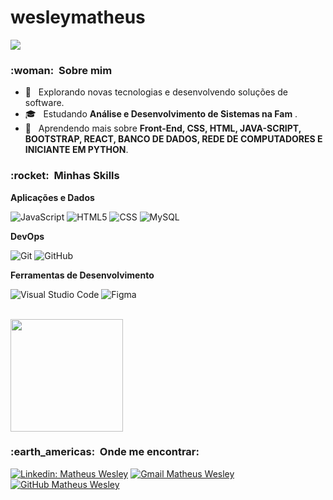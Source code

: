 # wesleymatheus

![](https://komarev.com/ghpvc/?username=VanessaSwerts&color=006bed)

<h3> :woman: &nbsp;Sobre mim </h3>

- 🤔 &nbsp; Explorando novas tecnologias e desenvolvendo soluções de software.
- 🎓 &nbsp; Estudando **Análise e Desenvolvimento de Sistemas na Fam**  <a href="[Fam]([https://famonline.instructure.com/])"></a>.
- 🌱 &nbsp; Aprendendo mais sobre **Front-End, CSS, HTML, JAVA-SCRIPT, BOOTSTRAP, REACT, BANCO DE DADOS, REDE DE COMPUTADORES E INICIANTE EM PYTHON**.

<h3> :rocket: &nbsp;Minhas Skills </h3>

**Aplicações e Dados**

  ![JavaScript](https://img.shields.io/badge/-JavaScript-333333?style=flat&logo=javascript)
  ![HTML5](https://img.shields.io/badge/-HTML5-333333?style=flat&logo=HTML5)
  ![CSS](https://img.shields.io/badge/-CSS-333333?style=flat&logo=CSS3&logoColor=1572B6)
  ![MySQL](https://img.shields.io/badge/-MySQL-333333?style=flat&logo=mysql)

**DevOps**

  ![Git](https://img.shields.io/badge/-Git-333333?style=flat&logo=git)
  ![GitHub](https://img.shields.io/badge/-GitHub-333333?style=flat&logo=github)

**Ferramentas de Desenvolvimento**

  ![Visual Studio Code](https://img.shields.io/badge/-Visual%20Studio%20Code-333333?style=flat&logo=visual-studio-code&logoColor=007ACC)
  ![Figma](https://img.shields.io/badge/-Figma-333333?style=flat&logo=figma&logoColor=007ACC)

<br/>

<a href="(https://github.com/DevMatheusWesley)">
  <img height="180em" src="https://github-readme-stats.vercel.app/api?username=DevMatheusWesley&theme=dracula&show_icons=true" />
</a>

<br/>

<h3> :earth_americas: &nbsp;Onde me encontrar: </h3> 

[![Linkedin: Matheus Wesley](https://img.shields.io/badge/-MatheusWesley-blue?style=flat-square&logo=Linkedin&logoColor=white&link=https://www.linkedin.com/in/matheus-wesley-2b9014219/)](https://www.linkedin.com/in/matheus-wesley-2b9014219/)
[![Gmail Matheus Wesley ](https://img.shields.io/badge/-Gmail-006bed?style=flat-square&logo=Gmail&logoColor=white&link=mailto:contato.matheuswesley@gmail.com)](contato.matheuswesley@gmail.com)
[![GitHub Matheus Wesley]( https://img.shields.io/github/followers/DevMatheusWesley?label=follow&style=social)](https://github.com/DevMatheusWesley)
